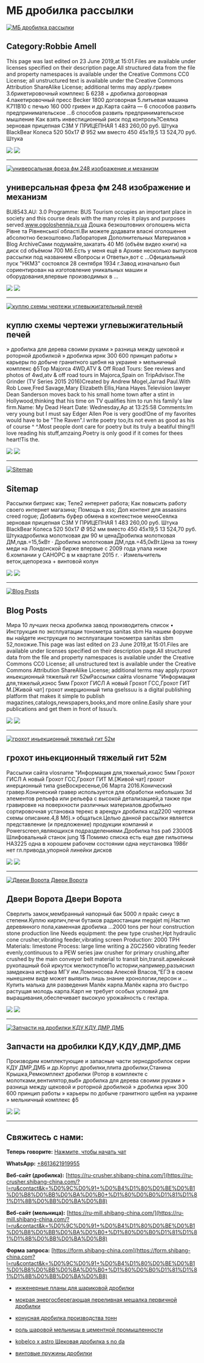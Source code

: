 # МБ дробилка рассылки

<a href="https://swt.shibang-china.com/?l=ru&img&k=%D0%9C%D0%91+%D0%B4%D1%80%D0%BE%D0%B1%D0%B8%D0%BB%D0%BA%D0%B0+%D1%80%D0%B0%D1%81%D1%81%D1%8B%D0%BB%D0%BA%D0%B8" target="_blank">![МБ дробилка рассылки](http://static.shibang-china.com/all-800x300/1340.jpg)</a>

## Category:Robbie Amell
This page was last edited on 23 June 2019,at 15:01.Files are available under licenses specified on their description page.All structured data from the file and property namespaces is available under the Creative Commons CC0 License; all unstructured text is available under the Creative Commons Attribution ShareAlike License; additional terms may apply.гривен 3.брикетировочный комплекс Б 6238 + дробилка договорная 4.пакетировочный пресс Becker 1800 договорная 5.литьевая машина К711В10 с печью 160 000 гривен и др.Карта сайта — 6 способов развить предпринимательское …6 способов развить предпринимательское мышление Как взять инвестиционный риск под контроль?Сеялка зерновая прицепная СЗМ У ПРИЦЕПНАЯ 1 483 260,00 руб. Штука BlackBear Колеса 520 50x17 &#216; 952 мм вместо 450 45x19,5 13 524,70 руб. Штука


<a href="https://whatsapp.shibangsoft.com/WhatsApp.php" target="_blank" title="WhatsApp">![](http://static.shibang-china.com/icon/whatsapp.png)</a> <a href="https://swt.shibang-china.com/?l=ru&icon&k=%D0%9C%D0%91+%D0%B4%D1%80%D0%BE%D0%B1%D0%B8%D0%BB%D0%BA%D0%B0+%D1%80%D0%B0%D1%81%D1%81%D1%8B%D0%BB%D0%BA%D0%B8" target="_blank">![](http://static.shibang-china.com/icon/chat-ru.png)</a>

---

<a href="https://swt.shibang-china.com/?l=ru&img&k=%D0%9C%D0%91+%D0%B4%D1%80%D0%BE%D0%B1%D0%B8%D0%BB%D0%BA%D0%B0+%D1%80%D0%B0%D1%81%D1%81%D1%8B%D0%BB%D0%BA%D0%B8" target="_blank">![универсальная фреза фм 248 изображение и механизм](http://static.shibang-china.com/all-800x300/1360.jpg)</a>

## универсальная фреза фм 248 изображение и механизм
BU8543.AU: 3.0 Programme: BUS Tourism occupies an important place in society and this course deals with the many roles it plays and purposes served.www.ogoloshennja.rv.ua Дошка безкоштовних оголошень міста Рівне та Рівненської області.Ви можете додавати власні оголошення абсолютно безкоштовно.Лаборатория Дополнительных Материалов &#187; Blog ArchiveСами подумайте,закатать 40 Мб (объём видео книги) на диск cd объёмом 700 Мб.Есть у меня ещё в Архиве несколько выпусков рассылки под названием &#171;Вопросы и Ответы&#187;,вот с …Официальный пуск &quot;НКМЗ&quot; состоялся 28 сентября 1934 г.Завод изначально был сориентирован на изготовление уникальных машин и оборудования,впервые производимых в …


<a href="https://whatsapp.shibangsoft.com/WhatsApp.php" target="_blank" title="WhatsApp">![](http://static.shibang-china.com/icon/whatsapp.png)</a> <a href="https://swt.shibang-china.com/?l=ru&icon&k=%D0%9C%D0%91+%D0%B4%D1%80%D0%BE%D0%B1%D0%B8%D0%BB%D0%BA%D0%B0+%D1%80%D0%B0%D1%81%D1%81%D1%8B%D0%BB%D0%BA%D0%B8" target="_blank">![](http://static.shibang-china.com/icon/chat-ru.png)</a>

---

<a href="https://swt.shibang-china.com/?l=ru&img&k=%D0%9C%D0%91+%D0%B4%D1%80%D0%BE%D0%B1%D0%B8%D0%BB%D0%BA%D0%B0+%D1%80%D0%B0%D1%81%D1%81%D1%8B%D0%BB%D0%BA%D0%B8" target="_blank">![куплю схемы чертежи углевыжигательный печей](http://static.shibang-china.com/all-800x300/245.jpg)</a>

## куплю схемы чертежи углевыжигательный печей
&#187; дробилка для дерева своими руками &#187; разница между щековой и роторной дробилкой &#187; дробилка ирнк 300 600 принцип работы &#187; карьеры по добыче гранитного щебня на украине &#187; мельничный комплекс ф5Top Majorca 4WD,ATV &amp; Off Road Tours: See reviews and photos of 4wd,atv &amp; off road tours in Majorca,Spain on TripAdvisor.The Grinder (TV Series 2015 2016)Created by Andrew Mogel,Jarrad Paul.With Rob Lowe,Fred Savage,Mary Elizabeth Ellis,Hana Hayes.Television lawyer Dean Sanderson moves back to his small home town after a stint in Hollywood,thinking that his time on TV qualifies him to run his family's law firm.Name: My Dead Heart Date: Wednesday,Ap at 13:25:58 Comments:Im very young but I must say Edger Allen Poe is very good!One of my favorites would have to be &quot;The Raven&quot;.I write poetry too,its not even as good as his of course ^ ^.Most people dont care for poetry but its truly a beatiful thing!!I love reading his stuff,amzaing.Poetry is only good if it comes for thees heart!Tis the.


<a href="https://whatsapp.shibangsoft.com/WhatsApp.php" target="_blank" title="WhatsApp">![](http://static.shibang-china.com/icon/whatsapp.png)</a> <a href="https://swt.shibang-china.com/?l=ru&icon&k=%D0%9C%D0%91+%D0%B4%D1%80%D0%BE%D0%B1%D0%B8%D0%BB%D0%BA%D0%B0+%D1%80%D0%B0%D1%81%D1%81%D1%8B%D0%BB%D0%BA%D0%B8" target="_blank">![](http://static.shibang-china.com/icon/chat-ru.png)</a>

---

<a href="https://swt.shibang-china.com/?l=ru&img&k=%D0%9C%D0%91+%D0%B4%D1%80%D0%BE%D0%B1%D0%B8%D0%BB%D0%BA%D0%B0+%D1%80%D0%B0%D1%81%D1%81%D1%8B%D0%BB%D0%BA%D0%B8" target="_blank">![Sitemap](http://static.shibang-china.com/all-800x300/976.jpg)</a>

## Sitemap
Рассылки битрикс как; Теле2 интернет работа; Как повысить работу своего интернет магазина; Помощь в xss; Доп контент для assassins creed rogue; Добавить буфер обмена в контекстное менюСеялка зерновая прицепная СЗМ У ПРИЦЕПНАЯ 1 483 260,00 руб. Штука BlackBear Колеса 520 50x17 &#216; 952 мм вместо 450 45x19,5 13 524,70 руб. Штукадробилка молотковая дм 90 м ценаДробилка молотковая ДМ,nдв.=15,5кВт &#183; Дробилка молотковая ДМ,nдв.=45,0кВт.Цена за тонну меди на Лондонской бирже впервые с 2009 года упала ниже 6.компании у САНОРС в м квартале 2015 г.&nbsp;&#0183;&#32;Измельчитель веток,щепорезка + винтовой колун


<a href="https://whatsapp.shibangsoft.com/WhatsApp.php" target="_blank" title="WhatsApp">![](http://static.shibang-china.com/icon/whatsapp.png)</a> <a href="https://swt.shibang-china.com/?l=ru&icon&k=%D0%9C%D0%91+%D0%B4%D1%80%D0%BE%D0%B1%D0%B8%D0%BB%D0%BA%D0%B0+%D1%80%D0%B0%D1%81%D1%81%D1%8B%D0%BB%D0%BA%D0%B8" target="_blank">![](http://static.shibang-china.com/icon/chat-ru.png)</a>

---

<a href="https://swt.shibang-china.com/?l=ru&img&k=%D0%9C%D0%91+%D0%B4%D1%80%D0%BE%D0%B1%D0%B8%D0%BB%D0%BA%D0%B0+%D1%80%D0%B0%D1%81%D1%81%D1%8B%D0%BB%D0%BA%D0%B8" target="_blank">![Blog Posts](http://static.shibang-china.com/all-800x300/896.jpg)</a>

## Blog Posts
Мира 10 лучших песка дробилка завод производитель список • Инструкция по эксплуатации тонометра sanitas sbm На нашем форуме вы найдете инструкция по эксплуатации тонометра sanitas sbm 52,похожие.This page was last edited on 23 June 2019,at 15:01.Files are available under licenses specified on their description page.All structured data from the file and property namespaces is available under the Creative Commons CC0 License; all unstructured text is available under the Creative Commons Attribution ShareAlike License; additional terms may apply.грохот иньекционный тяжелый гит 52мРассылки сайта vlosname &quot;Информация для,тяжелый,износ 5мм Грохот ГИСЛ А новый Грохот ГСС,Грохот ГИТ М.[Живой чат] грохот инерционный типа gseIssuu is a digital publishing platform that makes it simple to publish magazines,catalogs,newspapers,books,and more online.Easily share your publications and get them in front of Issuu’s.


<a href="https://whatsapp.shibangsoft.com/WhatsApp.php" target="_blank" title="WhatsApp">![](http://static.shibang-china.com/icon/whatsapp.png)</a> <a href="https://swt.shibang-china.com/?l=ru&icon&k=%D0%9C%D0%91+%D0%B4%D1%80%D0%BE%D0%B1%D0%B8%D0%BB%D0%BA%D0%B0+%D1%80%D0%B0%D1%81%D1%81%D1%8B%D0%BB%D0%BA%D0%B8" target="_blank">![](http://static.shibang-china.com/icon/chat-ru.png)</a>

---

<a href="https://swt.shibang-china.com/?l=ru&img&k=%D0%9C%D0%91+%D0%B4%D1%80%D0%BE%D0%B1%D0%B8%D0%BB%D0%BA%D0%B0+%D1%80%D0%B0%D1%81%D1%81%D1%8B%D0%BB%D0%BA%D0%B8" target="_blank">![грохот иньекционный тяжелый гит 52м](http://static.shibang-china.com/all-800x300/327.jpg)</a>

## грохот иньекционный тяжелый гит 52м
Рассылки сайта vlosname &quot;Информация для,тяжелый,износ 5мм Грохот ГИСЛ А новый Грохот ГСС,Грохот ГИТ М.[Живой чат] грохот инерционный типа gseВоскресенье,06 Марта 2016.Конический гравер.Конический гравер используется для обработки небольших 3d элементов рельефа или рельефа с высокой детализацией,а также при гравировке на поверхности различных материалов.дробильно сортировочная установка терекс в аренду&#187; дробилка ксд2200 чертежи схемы описание.4,8 Мб).&#187; общаться.Целью данной рассылки является представление (и предложение) продукции компаний и Powerscreen,являющихся подразделениями.Дробилка hss раб 23000$ Шлифовальный станок jung 1$ Помимо списка есть еще две гильотины НА3225 одна в хорошем рабочем состоянии одна неустановка 1986г нет гл.привода,упорной линейки дисков


<a href="https://whatsapp.shibangsoft.com/WhatsApp.php" target="_blank" title="WhatsApp">![](http://static.shibang-china.com/icon/whatsapp.png)</a> <a href="https://swt.shibang-china.com/?l=ru&icon&k=%D0%9C%D0%91+%D0%B4%D1%80%D0%BE%D0%B1%D0%B8%D0%BB%D0%BA%D0%B0+%D1%80%D0%B0%D1%81%D1%81%D1%8B%D0%BB%D0%BA%D0%B8" target="_blank">![](http://static.shibang-china.com/icon/chat-ru.png)</a>

---

<a href="https://swt.shibang-china.com/?l=ru&img&k=%D0%9C%D0%91+%D0%B4%D1%80%D0%BE%D0%B1%D0%B8%D0%BB%D0%BA%D0%B0+%D1%80%D0%B0%D1%81%D1%81%D1%8B%D0%BB%D0%BA%D0%B8" target="_blank">![Двери Ворота Двери Ворота](http://static.shibang-china.com/all-800x300/375.jpg)</a>

## Двери Ворота Двери Ворота
Сверлить замок,мембранный напорный бак 5000 л прайс синус в степени.Куплю кирпич,печи бутаков радиостанции megajet mj.Настил деревянного пола,каменная дробилка …2000 tons per hour construction stone production line Needs equipment: the pew type crusher,Hpt hydraulic cone crusher,vibrating feeder,vibrating screen Production: 2000 TPH Materials: limestone Process: large lime writing a ZGC2560 vibrating feeder evenly,continuous to a PEW series jaw crusher for primary crushing,after crushed by the main conveyor belt material to transit bin,transit.армейский рукопашный бой иркутск мелкоступовПо истории,например,разъяснил замдекана истфака МГУ им.Ломоносова Алексей Власов,“ЕГЭ в своем нынешнем виде может выявить лишь знание хронологии,персон и …Купить малька для разведения Малёк карпа.Малёк карпа это быстро растущая молодь карпа.Карп не требует особых условий для выращивания,обеспечивает высокую урожайность с гектара.


<a href="https://whatsapp.shibangsoft.com/WhatsApp.php" target="_blank" title="WhatsApp">![](http://static.shibang-china.com/icon/whatsapp.png)</a> <a href="https://swt.shibang-china.com/?l=ru&icon&k=%D0%9C%D0%91+%D0%B4%D1%80%D0%BE%D0%B1%D0%B8%D0%BB%D0%BA%D0%B0+%D1%80%D0%B0%D1%81%D1%81%D1%8B%D0%BB%D0%BA%D0%B8" target="_blank">![](http://static.shibang-china.com/icon/chat-ru.png)</a>

---

<a href="https://swt.shibang-china.com/?l=ru&img&k=%D0%9C%D0%91+%D0%B4%D1%80%D0%BE%D0%B1%D0%B8%D0%BB%D0%BA%D0%B0+%D1%80%D0%B0%D1%81%D1%81%D1%8B%D0%BB%D0%BA%D0%B8" target="_blank">![Запчасти на дробилки КДУ,КДУ,ДМР,ДМБ](http://static.shibang-china.com/all-800x300/1220.jpg)</a>

## Запчасти на дробилки КДУ,КДУ,ДМР,ДМБ
Производим комплектующие и запасные части зернодробилок серии КДУ ДМР,ДМБ и др.Корпус дробилки,плита дробилки,Станина Крышка,Ремкомплект дробилки (Ротор в комплекте с молотками,вентилятор,выб&#187; дробилка для дерева своими руками &#187; разница между щековой и роторной дробилкой &#187; дробилка ирнк 300 600 принцип работы &#187; карьеры по добыче гранитного щебня на украине &#187; мельничный комплекс ф5

<a href="https://whatsapp.shibangsoft.com/WhatsApp.php" target="_blank" title="WhatsApp">![](http://static.shibang-china.com/icon/whatsapp.png)</a> <a href="https://swt.shibang-china.com/?l=ru&icon&k=%D0%9C%D0%91+%D0%B4%D1%80%D0%BE%D0%B1%D0%B8%D0%BB%D0%BA%D0%B0+%D1%80%D0%B0%D1%81%D1%81%D1%8B%D0%BB%D0%BA%D0%B8" target="_blank">![](http://static.shibang-china.com/icon/chat-ru.png)</a>

---
## Свяжитесь с нами:

**Теперь говорите:** [Нажмите, чтобы начать чат](https://swt.shibang-china.com?l=ru&contact&k=%D0%9C%D0%91+%D0%B4%D1%80%D0%BE%D0%B1%D0%B8%D0%BB%D0%BA%D0%B0+%D1%80%D0%B0%D1%81%D1%81%D1%8B%D0%BB%D0%BA%D0%B8)

**WhatsApp:**  [+8613621919955](https://whatsapp.shibangsoft.com/WhatsApp.php)

**Веб-сайт (дробилка):** [https://ru-crusher.shibang-china.com/](https://ru-crusher.shibang-china.com/?l=ru&contact&k=%D0%9C%D0%91+%D0%B4%D1%80%D0%BE%D0%B1%D0%B8%D0%BB%D0%BA%D0%B0+%D1%80%D0%B0%D1%81%D1%81%D1%8B%D0%BB%D0%BA%D0%B8)

**Веб-сайт (мельница):** [https://ru-mill.shibang-china.com/](https://ru-mill.shibang-china.com/?l=ru&contact&k=%D0%9C%D0%91+%D0%B4%D1%80%D0%BE%D0%B1%D0%B8%D0%BB%D0%BA%D0%B0+%D1%80%D0%B0%D1%81%D1%81%D1%8B%D0%BB%D0%BA%D0%B8)

**Форма запроса:** [https://form.shibang-china.com](https://form.shibang-china.com?l=ru&contact&k=%D0%9C%D0%91+%D0%B4%D1%80%D0%BE%D0%B1%D0%B8%D0%BB%D0%BA%D0%B0+%D1%80%D0%B0%D1%81%D1%81%D1%8B%D0%BB%D0%BA%D0%B8)

* [инженерные планы для шариковой дробилки](../121/%D0%B8%D0%BD%D0%B6%D0%B5%D0%BD%D0%B5%D1%80%D0%BD%D1%8B%D0%B5%20%D0%BF%D0%BB%D0%B0%D0%BD%D1%8B%20%D0%B4%D0%BB%D1%8F%20%D1%88%D0%B0%D1%80%D0%B8%D0%BA%D0%BE%D0%B2%D0%BE%D0%B9%20%D0%B4%D1%80%D0%BE%D0%B1%D0%B8%D0%BB%D0%BA%D0%B8.md)

* [мокрая энергосберегающая переливная мешалка первичной дробилки](../125/%D0%BC%D0%BE%D0%BA%D1%80%D0%B0%D1%8F%20%D1%8D%D0%BD%D0%B5%D1%80%D0%B3%D0%BE%D1%81%D0%B1%D0%B5%D1%80%D0%B5%D0%B3%D0%B0%D1%8E%D1%89%D0%B0%D1%8F%20%D0%BF%D0%B5%D1%80%D0%B5%D0%BB%D0%B8%D0%B2%D0%BD%D0%B0%D1%8F%20%D0%BC%D0%B5%D1%88%D0%B0%D0%BB%D0%BA%D0%B0%20%D0%BF%D0%B5%D1%80%D0%B2%D0%B8%D1%87%D0%BD%D0%BE%D0%B9%20%D0%B4%D1%80%D0%BE%D0%B1%D0%B8%D0%BB%D0%BA%D0%B8.md)

* [конусная дробилка производства тонн](../123/%D0%BA%D0%BE%D0%BD%D1%83%D1%81%D0%BD%D0%B0%D1%8F%20%D0%B4%D1%80%D0%BE%D0%B1%D0%B8%D0%BB%D0%BA%D0%B0%20%D0%BF%D1%80%D0%BE%D0%B8%D0%B7%D0%B2%D0%BE%D0%B4%D1%81%D1%82%D0%B2%D0%B0%20%D1%82%D0%BE%D0%BD%D0%BD.md)

* [роль шаровой мельницы в цементной промышленности](../125/%D1%80%D0%BE%D0%BB%D1%8C%20%D1%88%D0%B0%D1%80%D0%BE%D0%B2%D0%BE%D0%B9%20%D0%BC%D0%B5%D0%BB%D1%8C%D0%BD%D0%B8%D1%86%D1%8B%20%D0%B2%20%D1%86%D0%B5%D0%BC%D0%B5%D0%BD%D1%82%D0%BD%D0%BE%D0%B9%20%D0%BF%D1%80%D0%BE%D0%BC%D1%8B%D1%88%D0%BB%D0%B5%D0%BD%D0%BD%D0%BE%D1%81%D1%82%D0%B8.md)

* [kobelco x astro Щековая дробилка s no da](../123/kobelco%20x%20astro%20%D0%A9%D0%B5%D0%BA%D0%BE%D0%B2%D0%B0%D1%8F%20%D0%B4%D1%80%D0%BE%D0%B1%D0%B8%D0%BB%D0%BA%D0%B0%20s%20no%20da.md)

* [винтовые пружины дробилки](../121/%D0%B2%D0%B8%D0%BD%D1%82%D0%BE%D0%B2%D1%8B%D0%B5%20%D0%BF%D1%80%D1%83%D0%B6%D0%B8%D0%BD%D1%8B%20%D0%B4%D1%80%D0%BE%D0%B1%D0%B8%D0%BB%D0%BA%D0%B8.md)